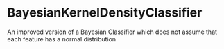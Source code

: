 # BayesianKernelDensityClassifier
An improved version of a Bayesian Classifier which does not assume that each feature has a normal distribution

